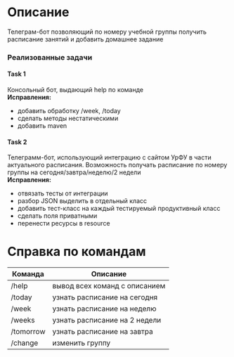 # Описание
Телеграм-бот позволяющий по номеру учебной группы получить расписание 
занятий и добавить домашнее задание
### Реализованные задачи
#### Task 1
Консольный бот, выдающий help по команде  
**Исправления:**
- добавить обработку /week, /today  
- сделать методы нестатическими  
- добавить maven  

#### Task 2
Телеграмм-бот, использующий интеграцию с сайтом УрФУ в части актуального расписания. Возможность получать расписание по номеру группы на сегодня/завтра/неделю/2 недели  
**Исправления:**
- отвязать тесты от интеграции
- разбор JSON выделить в отдельный класс
- добавить тест-класс на каждый тестируемый продуктивный класс
- сделать поля приватными
- перенести ресурсы в resource 

# Справка по командам
Команда | Описание
------ | ------
/help|вывод всех команд с описанием
/today|узнать расписание на сегодня
/week|узнать расписание на неделю
/weeks|узнать расписание на 2 недели
/tomorrow|узнать расписание на завтра
/change|изменить группу
